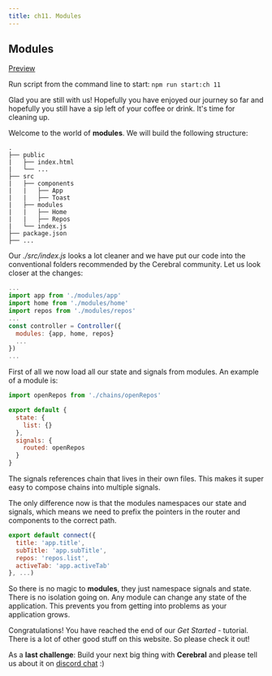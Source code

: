 ```yaml
---
title: ch11. Modules
---
```


## Modules

[Preview](11)

Run script from the command line to start:
`npm run start:ch 11`

Glad you are still with us! Hopefully you have enjoyed our journey so far and hopefully you still have a sip left of your coffee or drink. It's time for cleaning up.

Welcome to the world of **modules**. We will build the following structure:

```
.
├── public
|	├── index.html
|	└── ...
├── src
|	├── components
|	|	├── App
|	|	├── Toast
|	├── modules
|	|	├── Home
|	|	├── Repos
|	└── index.js
├── package.json
├── ...
```

Our *./src/index.js* looks a lot cleaner and we have put our code into the conventional folders recommended by the Cerebral community. Let us look closer at the changes:

```js
...
import app from './modules/app'
import home from './modules/home'
import repos from './modules/repos'
...
const controller = Controller({
  modules: {app, home, repos}
  ...
})
...
```

First of all we now load all our state and signals from modules. An example of a module is:

```js
import openRepos from './chains/openRepos'

export default {
  state: {
    list: {}
  },
  signals: {
    routed: openRepos
  }
}
```

The signals references chain that lives in their own files. This makes it super easy to compose chains into multiple signals.

The only difference now is that the modules namespaces our state and signals, which means we need to prefix the pointers in the router and components to the correct path.

```js
export default connect({
  title: 'app.title',
  subTitle: 'app.subTitle',
  repos: 'repos.list',
  activeTab: 'app.activeTab'
}, ...)
```

So there is no magic to **modules**, they just namespace signals and state. There is no isolation going on. Any module can change any state of the application. This prevents you from getting into problems as your application grows.

Congratulations! You have reached the end of our *Get Started* - tutorial.
There is a lot of other good stuff on this website. So please check it out!

As a **last challenge**: Build your next big thing with **Cerebral** and please tell us about it on [discord chat](https://discord.gg/0kIweV4bd2bwwsvH) :)

